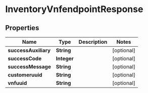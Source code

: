 
# InventoryVnfendpointResponse

## Properties
Name | Type | Description | Notes
------------ | ------------- | ------------- | -------------
**successAuxiliary** | **String** |  |  [optional]
**successCode** | **Integer** |  |  [optional]
**successMessage** | **String** |  |  [optional]
**customeruuid** | **String** |  |  [optional]
**vnfuuid** | **String** |  |  [optional]



